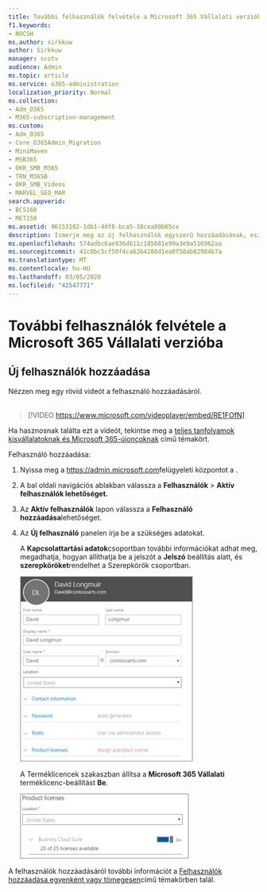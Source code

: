 ```yaml
---
title: További felhasználók felvétele a Microsoft 365 Vállalati verzióba
f1.keywords:
- NOCSH
ms.author: sirkkuw
author: Sirkkuw
manager: scotv
audience: Admin
ms.topic: article
ms.service: o365-administration
localization_priority: Normal
ms.collection:
- Adm_O365
- M365-subscription-management
ms.custom:
- Adm_O365
- Core_O365Admin_Migration
- MiniMaven
- MSB365
- OKR_SMB_M365
- TRN_M365B
- OKR_SMB_Videos
- MARVEL_SEO_MAR
search.appverid:
- BCS160
- MET150
ms.assetid: 96153102-1db1-4df8-bca5-38cea80b65ce
description: Ismerje meg az új felhasználók egyszerű hozzáadásának, eszközeik védelmének és a Microsoft 365 Vállalati verzióban betöltött szerepkörök hozzárendelésének lépéseit.
ms.openlocfilehash: 574adbc6ae936d611c185681e99a3e9a516962aa
ms.sourcegitcommit: 41c0bc5cf50f4ca63b4286d1ea0f58ab82984b7a
ms.translationtype: MT
ms.contentlocale: hu-HU
ms.lasthandoff: 03/05/2020
ms.locfileid: "42547771"
---
```

# <a name="add-more-users-to-microsoft-365-business"></a>További felhasználók felvétele a Microsoft 365 Vállalati verzióba

## <a name="add-new-users"></a>Új felhasználók hozzáadása

Nézzen meg egy rövid videót a felhasználó hozzáadásáról. <br><br>

> [!VIDEO https://www.microsoft.com/videoplayer/embed/RE1FOfN] 

Ha hasznosnak találta ezt a videót, tekintse meg a [teljes tanfolyamok kisvállalatoknak és Microsoft 365-újoncoknak](https://support.office.com/article/6ab4bbcd-79cf-4000-a0bd-d42ce4d12816) című témakört.

Felhasználó hozzáadása:

1. Nyissa meg a <a href="https://go.microsoft.com/fwlink/p/?linkid=837890" target="_blank">https://admin.microsoft.com</a>felügyeleti központot a . 
2. A bal oldali navigációs ablakban válassza a **Felhasználók** \> **Aktív felhasználók lehetőséget.**
3. Az **Aktív felhasználók** lapon válassza a **Felhasználó hozzáadása**lehetőséget.
4. Az **Új felhasználó** panelen írja be a szükséges adatokat. 
  
    A **Kapcsolattartási adatok**csoportban további információkat adhat meg, megadhatja, hogyan állíthatja be a jelszót a **Jelszó** beállítás alatt, és **szerepköröket**rendelhet a Szerepkörök csoportban.
      
    ![Enter user information in the New user card](../media/f04d39ca-48be-4868-8330-8552a4754c8b.png)
      
    A Terméklicencek szakaszban állítsa a **Microsoft 365 Vállalati** terméklicenc-beállítást **Be**.
      
    ![Set the license setting to On position](../media/7404f7f7-93bc-44a3-9ffb-4208b5b17402.png)
  
A felhasználók hozzáadásáról további információt a [Felhasználók hozzáadása egyenként vagy tömegesen](https://docs.microsoft.com/office365/admin/add-users/add-users)című témakörben talál.
  
